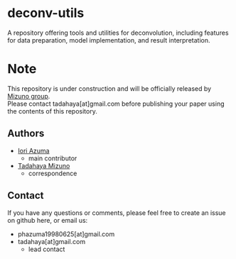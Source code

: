 # deconv-utils
A repository offering tools and utilities for deconvolution, including features for data preparation, model implementation, and result interpretation.

# Note
This repository is under construction and will be officially released by [Mizuno group](https://github.com/mizuno-group).  
Please contact tadahaya[at]gmail.com before publishing your paper using the contents of this repository.  

## Authors
- [Iori Azuma](https://github.com/groovy-phazuma)
    - main contributor  
- [Tadahaya Mizuno](https://github.com/tadahayamiz)  
    - correspondence  

## Contact
If you have any questions or comments, please feel free to create an issue on github here, or email us:  
- phazuma19980625[at]gmail.com
- tadahaya[at]gmail.com  
    - lead contact  
